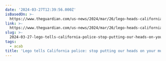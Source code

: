 ```yaml
---
date: '2024-03-27T12:39:56.000Z'
isBasedOn: >-
  https://www.theguardian.com/us-news/2024/mar/26/lego-heads-california-police-mugshots-murrieta?CMP=Share_AndroidApp_Other
link: >-
  https://www.theguardian.com/us-news/2024/mar/26/lego-heads-california-police-mugshots-murrieta?CMP=Share_AndroidApp_Other
slug: >-
  2024-03-27-lego-tells-california-police-stop-putting-our-heads-on-your-mugshots
tags:
  - acab
title: 'Lego tells California police: stop putting our heads on your mugshots'
---
```


